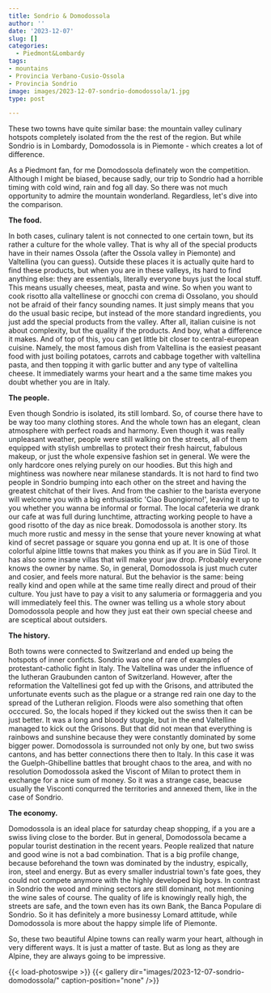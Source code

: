 ```yaml
---
title: Sondrio & Domodossola
author: ''
date: '2023-12-07'
slug: []
categories:
  - Piedmont&Lombardy
tags: 
- mountains
- Provincia Verbano-Cusio-Ossola
- Provincia Sondrio
image: images/2023-12-07-sondrio-domodossola/1.jpg
type: post

---
```


These two towns have quite similar base: the mountain valley culinary hotspots completely isolated from the the rest of the region. But while Sondrio is in Lombardy, Domodossola is in Piemonte - which creates a lot of difference.

As a Piedmont fan, for me Domodossola definately won the competition. Although I might be biased, because sadly, our trip to Sondrio had a horrible timing with cold wind, rain and fog all day. So there was not much opportunity to admire the mountain wonderland. Regardless, let's dive into the comparison.

**The food.**

In both cases, culinary talent is not connected to one certain town, but its rather a culture for the whole valley. That is why all of the special products have in their names Ossola (after the Ossola valley in Piemonte) and Valtellina (you can guess). Outside these places it is actually quite hard to find these products, but when you are in these valleys, its hard to find anything else: they are essentials, literally everyone buys just the local stuff. This means usually cheeses, meat, pasta and wine. So when you want to cook risotto alla valtellinese or gnocchi con crema di Ossolano, you should not be afraid of their fancy sounding names. It just simply means that you do the usual basic recipe, but instead of the more standard ingredients, you just add the special products from the valley. After all, italian cuisine is not about complexity, but the quality if the products. And boy, what a difference it makes. And of top of this, you can get little bit closer to central-european cuisine. Namely, the most famous dish from Valtellina is the easiest peasant food with just boiling potatoes, carrots and cabbage together with valtellina pasta, and then topping it with garlic butter and any type of valtellina cheese. It immediately warms your heart and a the same time makes you doubt whether you are in Italy.

**The people.**

Even though Sondrio is isolated, its still lombard. So, of course there have to be way too many clothing stores. And the whole town has an elegant, clean atmosphere with perfect roads and harmony. Even though it was really unpleasant weather, people were still walking on the streets, all of them equipped with stylish umbrellas to protect their fresh haircut, fabulous makeup, or just the whole expensive fashion set in general. We were the only hardcore ones relying purely on our hoodies. But this high and mightiness was nowhere near milanese standards. It is not hard to find two people in Sondrio bumping into each other on the street and having the greatest chitchat of their lives. And from the cashier to the barista everyone will welcome you with a big enthusiastic 'Ciao Buongiorno!', leaving it up to you whether you wanna be informal or formal. The local cafeteria we drank our cafe at was full during lunchtime, attracting working people to have a good risotto of the day as nice break.
Domodossola is another story. Its much more rustic and messy in the sense that youre never knowing at what kind of secret passage or square you gonna end up at. It is one of those colorful alpine little towns that makes you think as if you are in Süd Tirol. It has also some insane villas that will make your jaw drop. Probably everyone knows the owner by name. So, in general, Domodossola is just much cuter and cosier, and feels more natural. But the behavior is the same: being really kind and open while at the same time really direct and proud of their culture. You just have to pay a visit to any salumeria or formaggeria and you will immediately feel this. The owner was telling us a whole story about Domodossola people and how they just eat their own special cheese and are sceptical about outsiders. 

**The history.**

Both towns were connected to Switzerland and ended up being the hotspots of inner conficts. Sondrio was one of rare of examples of protestant-catholic fight in Italy. The Valtellina was under the influence of the lutheran Graubunden canton of Switzerland. However, after the reformation the Valtellinesi got fed up with the Grisons, and attributed the unfortunate events such as the plague or a strange red rain one day to the spread of the Lutheran religion. Floods were also something that often occcured. So, the locals hoped if they kicked out the swiss then it can be just better. It was a long and bloody stuggle, but in the end Valtelline managed to kick out the Grisons. But that did not mean that everything is rainbows and sunshine because they were constantly dominated by some bigger power. 
Domodossola is surrounded not only by one, but two swiss cantons, and has better connections there then to Italy. In this case it was the Guelph-Ghibelline battles that brought chaos to the area, and with no resolution Domodossola asked the Viscont of Milan to protect them in exchange for a nice sum of money. So it was a strange case, beacuse usually the Visconti conqurred the territories and annexed them, like in the case of Sondrio. 

**The economy.**

Domodossola is an ideal place for saturday cheap shopping, if a you are a swiss living close to the border. But in general, Domodossola became a popular tourist destination in the recent years. People realized that nature and good wine is not a bad combination. That is a big profile change, because beforehand the town was dominated by the industry, espically, iron, steel and energy. But as every smaller industrial town's fate goes, they could not compete anymore with the highly developed big boys. In contrast in Sondrio the wood and mining sectors are still dominant, not mentioning the wine sales of course. The quality of life is knowingly really high, the streets are safe, and the town even has its own Bank, the Banca Populare di Sondrio. So it has definitely a more businessy Lomard attitude, while Domodossola is more about the happy simple life of Piemonte.

So, these two beautiful Alpine towns can really warm your heart, although in very different ways. It is just a matter of taste. But as long as they are Alpine, they are always going to be impressive. 

{{< load-photoswipe >}}
{{< gallery dir="images/2023-12-07-sondrio-domodossola/" caption-position="none" />}}


